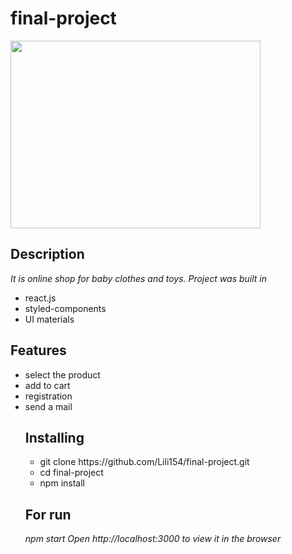 # final-project
<img style="width:400px;height:300px;border:2px" src = "image.png">

## Description
                       
*It is online shop for baby clothes and toys. Project was built in*
 <ul>
	<li>react.js</li>
	<li>styled-components</li>
	<li> UI materials</li>
 </ul>

## Features


<ul>
	<li>select the product</li>
	<li>add to cart</li>
	<li>registration</li>
	<li>send a mail</li>
</li>

## Installing
<ul>
	<li>git clone https://github.com/Lili154/final-project.git</li>
	<li>cd final-project</li>
	<li>npm install</li>
</ul>

## For run

*npm start*
*Open http://localhost:3000 to view it in the browser*
